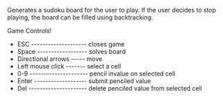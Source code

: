 Generates a sudoku board for the user to play. 
If the user decides to stop playing, the board can be filled using backtracking.


Game Controls!
 - ESC -------------------- closes game
 - Space ------------------ solves board
 - Directional arrows ----- move
 - Left mouse click ------- select a cell
 - 0-9 --------------------- pencil invalue on selected cell
 - Enter ------------------- submit penciled value
 - Del --------------------- delete penciled value from selected cell
